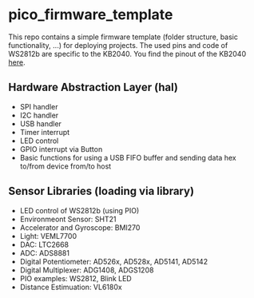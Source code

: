 # pico_firmware_template

This repo contains a simple firmware template (folder structure, basic functionality, ...) for deploying projects. The used pins and code of WS2812b are specific to the KB2040. You find the pinout of the KB2040 [here](https://learn.adafruit.com/adafruit-kb2040/pinouts).

## Hardware Abstraction Layer (hal)
- SPI handler
- I2C handler
- USB handler
- Timer interrupt
- LED control
- GPIO interrupt via Button
- Basic functions for using a USB FIFO buffer and sending data hex to/from device from/to host

## Sensor Libraries (loading via library)
- LED control of WS2812b (using PIO)
- Environmeont Sensor: SHT21
- Accelerator and Gyroscope: BMI270
- Light: VEML7700
- DAC: LTC2668
- ADC: ADS8881
- Digital Potentiometer: AD526x, AD528x, AD5141, AD5142
- Digital Multiplexer: ADG1408, ADGS1208
- PIO examples: WS2812, Blink LED
- Distance Estimuation: VL6180x
